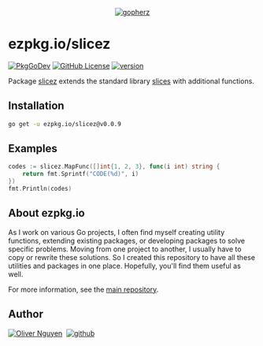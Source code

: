 <div align="center">

[![gopherz](https://ezpkg.io/_/gopherz.svg)](https://ezpkg.io)

</div>

# ezpkg.io/slicez

[![PkgGoDev](https://pkg.go.dev/badge/ezpkg.io/slicez)](https://pkg.go.dev/ezpkg.io/slicez)
[![GitHub License](https://img.shields.io/github/license/ezpkg/slicez)](https://github.com/ezpkg/slicez/tree/main/LICENSE)
[![version](https://img.shields.io/github/v/tag/ezpkg/slicez?label=version)](https://pkg.go.dev/ezpkg.io/slicez?tab=versions)

Package [slicez](https://pkg.go.dev/ezpkg.io/slicez) extends the standard library [slices](https://pkg.go.dev/slices) with additional functions.

## Installation

```sh
go get -u ezpkg.io/slicez@v0.0.9
```

## Examples

```go
codes := slicez.MapFunc([]int{1, 2, 3}, func(i int) string {
    return fmt.Sprintf("CODE(%d)", i)
})
fmt.Println(codes)
```

## About ezpkg.io

As I work on various Go projects, I often find myself creating utility functions, extending existing packages, or developing packages to solve specific problems. Moving from one project to another, I usually have to copy or rewrite these solutions. So I created this repository to have all these utilities and packages in one place. Hopefully, you'll find them useful as well.

For more information, see the [main repository](https://github.com/ezpkg/ezpkg).

## Author

[![Oliver Nguyen](https://olivernguyen.io/_/badge.svg)](https://olivernguyen.io)&nbsp;&nbsp;[![github](https://img.shields.io/badge/GitHub-100000?style=for-the-badge&logo=github&logoColor=white)](https://github.com/iOliverNguyen)
